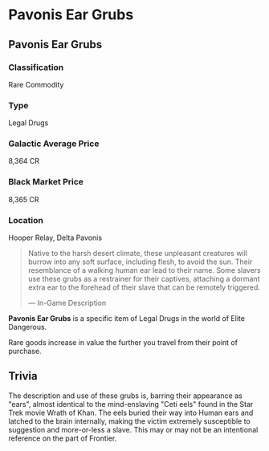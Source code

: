 # Pavonis Ear Grubs
## Pavonis Ear Grubs

### Classification

Rare Commodity

### Type

Legal Drugs

### Galactic Average Price

8,364 CR

### Black Market Price

8,365 CR

### Location

Hooper Relay, Delta Pavonis

> 
> 
> Native to the harsh desert climate, these unpleasant creatures will burrow into any soft surface, including flesh, to avoid the sun. Their resemblance of a walking human ear lead to their name. Some slavers use these grubs as a restrainer for their captives, attaching a dormant extra ear to the forehead of their slave that can be remotely triggered.
> 
> 
> — In-Game Description
> 

**Pavonis Ear Grubs** is a specific item of Legal Drugs in the world of Elite Dangerous.

Rare goods increase in value the further you travel from their point of purchase.

## Trivia

The description and use of these grubs is, barring their appearance as "ears", almost identical to the mind-enslaving "Ceti eels" found in the Star Trek movie Wrath of Khan. The eels buried their way into Human ears and latched to the brain internally, making the victim extremely susceptible to suggestion and more-or-less a slave. This may or may not be an intentional reference on the part of Frontier.